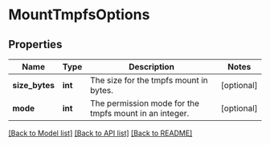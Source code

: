 # MountTmpfsOptions

## Properties
Name | Type | Description | Notes
------------ | ------------- | ------------- | -------------
**size_bytes** | **int** | The size for the tmpfs mount in bytes. | [optional] 
**mode** | **int** | The permission mode for the tmpfs mount in an integer. | [optional] 

[[Back to Model list]](../README.md#documentation-for-models) [[Back to API list]](../README.md#documentation-for-api-endpoints) [[Back to README]](../README.md)


